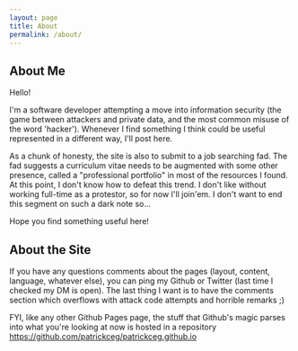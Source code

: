 ```yaml
---
layout: page
title: About
permalink: /about/
---
```


## About Me

Hello!

I'm a software developer attempting a move into information security (the game between attackers and private data, and the most common misuse of the word 'hacker'). Whenever I find something I think could be useful represented in a different way, I'll post here.

As a chunk of honesty, the site is also to submit to a job searching fad. The fad suggests a curriculum vitae needs to be augmented with some other presence, called a "professional portfolio" in most of the resources I found. At this point, I don't know how to defeat this trend. I don't like without working full-time as a protestor, so for now I'll join'em. I don't want to end this segment on such a dark note so...

Hope you find something useful here!

## About the Site

If you have any questions comments about the pages (layout, content, language, whatever else), you can ping my Github or Twitter (last time I checked my DM is open). The last thing I want is to have the comments section which overflows with attack code attempts and horrible remarks ;)

FYI, like any other Github Pages page, the stuff that Github's magic parses into what you're looking at now is hosted in a repository https://github.com/patrickceg/patrickceg.github.io


